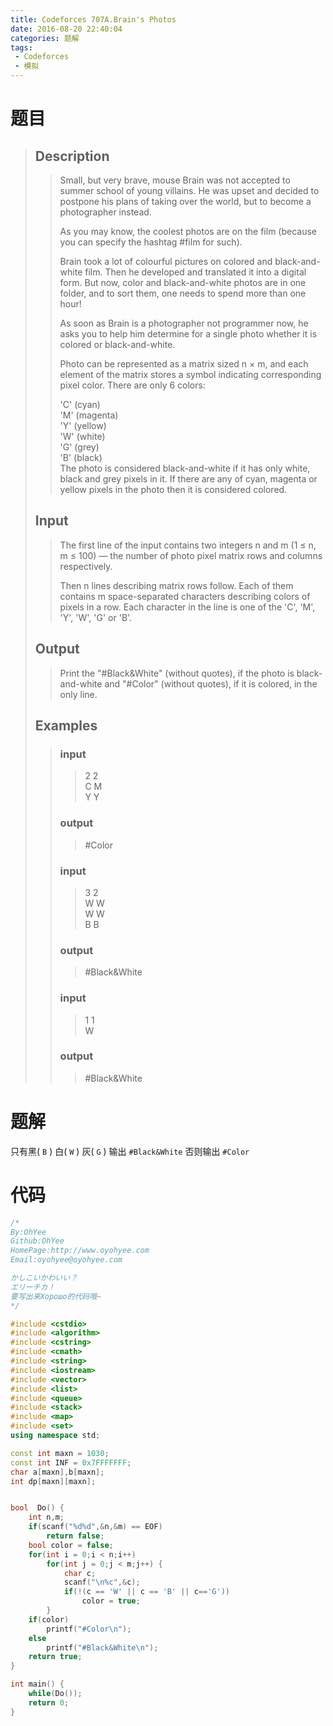 ```yaml
---
title: Codeforces 707A.Brain's Photos
date: 2016-08-20 22:40:04
categories: 题解
tags: 
 - Codeforces
 - 模拟
---
```

# 题目
> ## Description
>> Small, but very brave, mouse Brain was not accepted to summer school of young villains. He was upset and decided to postpone his plans of taking over the world, but to become a photographer instead.  
>>   
>> As you may know, the coolest photos are on the film (because you can specify the hashtag #film for such).  
>>   
>> Brain took a lot of colourful pictures on colored and black-and-white film. Then he developed and translated it into a digital form. But now, color and black-and-white photos are in one folder, and to sort them, one needs to spend more than one hour!  
>>   
>> As soon as Brain is a photographer not programmer now, he asks you to help him determine for a single photo whether it is colored or black-and-white.  
>>   
>> Photo can be represented as a matrix sized n × m, and each element of the matrix stores a symbol indicating corresponding pixel color. There are only 6 colors:  
>>   
>> 'C' (cyan)  
>> 'M' (magenta)  
>> 'Y' (yellow)  
>> 'W' (white)  
>> 'G' (grey)  
>> 'B' (black)  
>> The photo is considered black-and-white if it has only white, black and grey pixels in it. If there are any of cyan, magenta or yellow pixels in the photo then it is considered colored.  
>>   
>> <!--more-->  
> 
> ## Input  
>> The first line of the input contains two integers n and m (1 ≤ n, m ≤ 100) — the number of photo pixel matrix rows and columns respectively.  
>>   
>> Then n lines describing matrix rows follow. Each of them contains m space-separated characters describing colors of pixels in a row. Each character in the line is one of the 'C', 'M', 'Y', 'W', 'G' or 'B'.  
>>   
> 
> ## Output  
>> Print the "#Black&White" (without quotes), if the photo is black-and-white and "#Color" (without quotes), if it is colored, in the only line.  
>>   
> ## Examples  
>>  
>> ### input  
>>> 2 2  
>>> C M  
>>> Y Y  
>>  
>> ### output  
>>> #Color  
>>  
>> ### input  
>>> 3 2  
>>> W W  
>>> W W  
>>> B B  
>>  
>> ### output  
>>> #Black&White  
>>  
>> ### input  
>>> 1 1  
>>> W  
>>  
>> ### output  
>>> #Black&White  


# 题解
只有黑( `B` ) 白( `W` ) 灰( `G` ) 输出 `#Black&White` 否则输出 `#Color`  


# 代码
```cpp Brain's Photos https://github.com/OhYee/ACM.github.io/blob/master/Codeforces/707A.%42%72%61%69%6E%27%73%20%50%68%6F%74%6F%73.cpp 代码备份
/*
By:OhYee
Github:OhYee
HomePage:http://www.oyohyee.com
Email:oyohyee@oyohyee.com

かしこいかわいい？
エリーチカ！
要写出来Хорошо的代码哦~
*/

#include <cstdio>
#include <algorithm>
#include <cstring>
#include <cmath>
#include <string>
#include <iostream>
#include <vector>
#include <list>
#include <queue>
#include <stack>
#include <map>
#include <set>
using namespace std;

const int maxn = 1030;
const int INF = 0x7FFFFFFF;
char a[maxn],b[maxn];
int dp[maxn][maxn];


bool  Do() {
	int n,m;
	if(scanf("%d%d",&n,&m) == EOF)
		return false;
	bool color = false;
	for(int i = 0;i < n;i++)
		for(int j = 0;j < m;j++) {
			char c;
			scanf("\n%c",&c);
			if(!(c == 'W' || c == 'B' || c=='G'))
				color = true;
		}
	if(color)
		printf("#Color\n");
	else
		printf("#Black&White\n");
	return true;
}

int main() {
	while(Do());
	return 0;
}

```